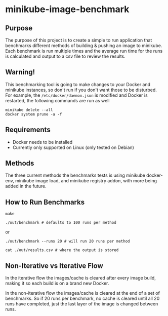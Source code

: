 # minikube-image-benchmark

## Purpose
The purpose of this project is to create a simple to run application that benchmarks different methods of building & pushing an image to minikube.
Each benchmark is run multiple times and the average run time for the runs is calculated and output to a csv file to review the results.

## Warning!
This benchmarking tool is going to make changes to your Docker and minikube instances, so don't run if you don't want those to be disturbed.
For example, the `/etc/docker/daemon.json` is modified and Docker is restarted, the following commands are run as well
```
minikube delete --all
docker system prune -a -f
```

## Requirements
* Docker needs to be installed
* Currently only supported on Linux (only tested on Debian)

## Methods
The three current methods the benchmarks tests is using minikube docker-env, minikube image load, and minikube registry addon, with more being added in the future.

## How to Run Benchmarks
```
make
```
```
./out/benchmark # defaults to 100 runs per method
```
or
```
./out/benchmark --runs 20 # will run 20 runs per method
```
```
cat ./out/results.csv # where the output is stored
```

## Non-Iterative vs Iterative Flow
In the iterative flow the images/cache is cleared after every image build, making it so each build is on a brand new Docker.

In the non-iterative flow the images/cache is cleared at the end of a set of benchmarks. So if 20 runs per benchmark, no cache is cleared until all 20 runs have completed, just the last layer of the image is changed between runs.
